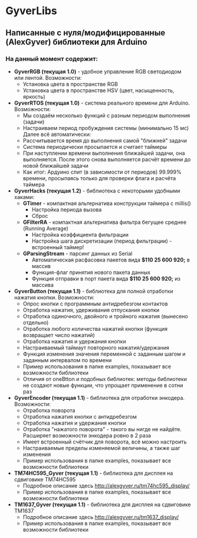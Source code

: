 # GyverLibs
## Написанные с нуля/модифицированные (AlexGyver) библиотеки для Arduino
### На данный момент содержит:
- **GyverRGB (текущая 1.0)** - удобное управление RGB светодиодом или лентой. Возможности:
	- Установка цвета в пространстве RGB
    - Установка цвета в пространстве HSV (цвет, насыщенность, яркость)
- **GyverRTOS (текущая 1.0)** - система реального времени для Arduino. Возможности:
	- Мы создаём несколько функций с разным периодом выполнения (задачи)
    - Настраиваем период пробуждения системы (минимально 15 мс)  
    Далее всё автоматически:
    - Рассчитывается время до выполнения самой "ближней" задачи
    - Система периодически просыпается и считает таймеры
    - При наступлении времени выполнения ближайшей задачи, она выполняется. После этого снова выполняется расчёт времени до новой ближайшей задачи
    - Как итог: Ардуино спит (в зависимости от периодов) 99.999% времени, просыпаясь только для проверки флага и расчёта таймера	
- **GyverHacks (текущая 1.2)** - библиотека с некоторыми удобными хаками:
	+ **GTimer** - компактная альтернатива конструкции таймера с millis()
		+ Настройка периода вызова
		+ Сброс
	+ **GFilterRA** - компактная альтернатива фильтра бегущее среднее (Running Average)
		+ Настройка коэффициента фильтрации
		+ Настройка шага дискретизации (период фильтрации) - встроенный таймер!
	+ **GParsingStream** - парсинг данных из Serial
		+ Автоматическая расфасовка пакетов вида **$110 25 600 920;** в массив
		+ Функция-флаг принятия нового пакета данных
		+ Функция отправки в порт пакета вида **$110 25 600 920;** из массива
- **GyverButton (текущая 1.1)** - библиотека для полной отработки нажатия кнопки. Возможности:
	+ Опрос кнопки с программным антидребезгом контактов
	+ Отработка нажатия, удерживания отпускания кнопки
	+ Отработка одиночного, двойного и тройного нажатия (вынесено отдельно)
	+ Отработка любого количества нажатий кнопки (функция возвращает число нажатий)
	+ Отработка нажатия и удержания кнопки
	+ Настраиваемый таймаут повторного нажатия/удержания
	+ Функция изменения значения переменной с заданным шагом и заданным интервалом по времени
	+ Пример использования в папке examples, показывает все возможности библиотеки
	+ Отличия от oneBtton и подобных библиотек: методы библиотеки не создают новые функции, что упрощает применение в сотни раз
- **GyverEncoder (текущая 1.1)** - библиотека для отработки энкодера. Возможности:
	+ Отработка поворота
	+ Отработка нажатия кнопки с антидребезгом
	+ Отработка нажатия и удержания кнопки
	+ Отработка "нажатого поворота" - такого вы нигде не найдёте. Расширяет возможности энкодера ровно в 2 раза
	+ Имеет встроенный счётчик для поворота, всё можно настроить
	+ Настраиваемые пределы изменяемой величины, а также шаг изменения
	+ Пример использования в папке examples, показывает все возможности библиотеки
- **TM74HC595_Gyver (текущая 1.1)** - библиотека для дисплея на сдвиговике TM74HC595
	+ Подробное описание здесь http://alexgyver.ru/tm74hc595_display/
	+ Пример использования в папке examples, показывает все возможности библиотеки
- **TM1637_Gyver (текущая 1.1)** - библиотека для дисплея на сдвиговике TM1637
	+ Подробное описание здесь http://alexgyver.ru/tm1637_display/
	+ Пример использования в папке examples, показывает все возможности библиотеки